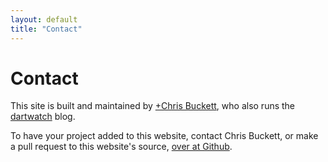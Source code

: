 ```yaml
---
layout: default
title: "Contact"
---
```


# Contact

This site is built and maintained by <a href="https://plus.google.com/117571249567635877826">+Chris Buckett</a>, 
who also runs the [dartwatch](http://blog.dartwatch.com) blog.  

To have your project added to this website, contact Chris Buckett, or make a pull request to this website's source, [over at Github](https://github.com/Dartwatch/builtwithdart.com).
